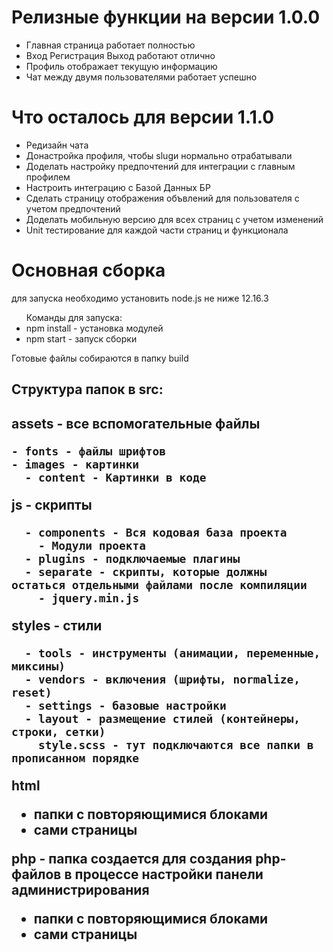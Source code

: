 # <h1>Релизные функции на версии 1.0.0</h1>
<ul>
<li>Главная страница работает полностью</li>
<li>Вход Регистрация Выход работают отлично</li>
<li>Профиль отображает текущую информацию</li>
<li>Чат между двумя пользователями работает успешно</li>
</ul>

<h1>Что осталось для версии 1.1.0</h1>
<ul>
<li>Редизайн чата</li>
<li>Донастройка профиля, чтобы slugи нормально отрабатывали</li>
<li>Доделать настройку предпочтений для интеграции с главным профилем</li>
<li>Настроить интеграцию с Базой Данных БР</li>
<li>Сделать страницу отображения объвлений для пользователя с учетом предпочтений</li>
<li>Доделать мобильную версию для всех страниц с учетом изменений</li>
<li>Unit тестирование для каждой части страниц и функционала</li>
</ul>

<h1>Основная сборка</h1>
<p>для запуска необходимо установить node.js не ниже 12.16.3</p>
<p>
<ul>
Команды для запуска:
<li>
npm install - установка модулей
</li>
<li>
npm start - запуск сборки
</li>
</ul>
</p>
<p>Готовые файлы собираются в папку build</p>
<h2>
Структура папок в src:
<h2>
<p>
assets - все вспомогательные файлы

    - fonts - файлы шрифтов
    - images - картинки
      - content - Картинки в коде

js - скрипты

      - components - Вся кодовая база проекта
        - Модули проекта
      - plugins - подключаемые плагины
      - separate - скрипты, которые должны остаться отдельными файлами после компиляции
        - jquery.min.js

styles - стили

      - tools - инструменты (анимации, переменные, миксины)
      - vendors - включения (шрифты, normalize, reset)
      - settings - базовые настройки
      - layout - размещение стилей (контейнеры, строки, сетки)
        style.scss - тут подключаются все папки в прописанном порядке

html

- папки с повторяющимися блоками
- сами страницы

php - папка создается для создания php-файлов в процессе настройки панели администрирования

- папки с повторяющимися блоками
- сами страницы
</p>
